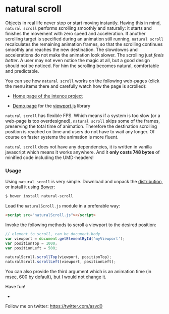 
natural scroll
==============

Objects in real life never stop or start moving instantly. Having this
in mind, `natural scroll` performs scrolling smoothly and naturally:
it starts and finishes the movement with zero speed and
acceleration. If another scrolling target is specified during an
animation still running, `natural scroll` recalculates the remaining
animation frames, so that the scrolling continues smoothly and reaches
the new destination. The slowdowns and accelerations do not make the
animation look slower. The scrolling just *feels better*. A user may
not even notice the magic at all, but a good design should not be
noticed. For him the scrolling becomes natural, comfortable and
predictable.

You can see how `natural scroll` works on the following web-pages
(click the menu items there and carefully watch how the page is
scrolled):

- [Home page of the intence project](http://asvd.github.io/intence)

- [Demo page](http://asvd.github.io/viewport/) for the
  [viewport.js](https://github.com/asvd/viewport) library


`natural scroll` has flexible FPS. Which means if a system is too slow
(or a web-page is too overdesigned), `natural scroll` skips some of
the frames, preserving the total time of animation. Therefore the
destination scrolling position is reached on time and users do not
have to wait any longer. Of course on faster systems the animation is
more fluent.

`natural scroll` does not have any dependencies, it is written in
vanilla javascript which means it works anywhere. And it **only costs
748 bytes** of minified code including the UMD-headers!


### Usage

Using `natural scroll` is very simple. Download and unpack the
[distribution](https://github.com/asvd/naturalScroll/releases/download/v0.2.1/naturalScroll-0.2.1.tar.gz), or install it using [Bower](http://bower.io/):

```sh
$ bower install natural-scroll
```

Load the `naturalScroll.js` module in a preferable way:

```html
<script src="naturalScroll.js"></script>
```

Invoke the following methods to scroll a viewport to the desired
position:

```js
// element to scroll, can be document.body
var viewport = document.getElementById('myViewport');
var positionTop = 1000;
var positionLeft = 500;

naturalScroll.scrollTop(viewport, positionTop);
naturalScroll.scrollLeft(viewport, positionLeft);
```

You can also provide the third argument which is an animation time (in
msec, 600 by default), but I would not change it.

Have fun!

-

Follow me on twitter: https://twitter.com/asvd0

